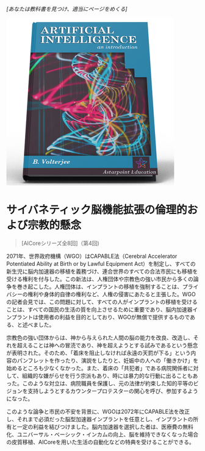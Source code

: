 *[あなたは教科書を見つけ、適当にページをめくる]*

![AI教科書](/resources/lore/textbookAI440.png)
# サイバネティック脳機能拡張の倫理的および宗教的懸念
> [AICoreシリーズ全8回]（第4回)

2071年、世界政府機構（WGO）はCAPABLE法（Cerebral Accelerator Potentiated Ability at Birth or by Lawful Equipment Act）を制定し、すべての新生児に脳内加速器の移植を義務づけ、連合世界のすべての合法市民にも移植を受ける権利を付与した。この新法は、人権団体や宗教色の強い市民から多くの論争を巻き起こした。人権団体は、インプラントの移植を強制することは、プライバシーの権利や身体的自律の権利など、人権の侵害にあたると主張した。WGOの記者会見では、この問題に対して、すべての人がインプラントの移植を受けることは、すべての国民の生活の質を向上させるために重要であり、脳内加速器インプラントは使用者の利益を目的としており、WGOが無償で提供するものである、と述べました。

宗教色の強い団体からは、神から与えられた人間の脳の能力を改良、改造し、それを超えることは神への冒涜であり、神を超えようとする試みであるという懸念が表明された。そのため、「着床を阻止しなければ永遠の天罰が下る」という内容のパンフレットを作ったり、演説をしたりと、妊娠中の人への「働きかけ」を始めるところも少なくなかった。また、着床の「共犯者」である病院関係者に対して、組織的な嫌がらせを行う宗派もあり、時には暴力的な行動に出ることもあった。このような対立は、病院職員を保護し、元の法律が約束した知的平等のビジョンを支持しようとするカウンタープロテスターの関心を呼び、参加するようになった。

このような論争と市民の不安を背景に、WGOは2072年にCAPABLE法を改正し、それまで必須だった脳型加速器インプラントを任意とし、インプラントの所有と一定の利益を結びつけました。脳内加速器を選択した者は、医療費の無料化、ユニバーサル・ベーシック・インカムの向上、脳を維持できなくなった場合の皮質移植、AICoreを用いた生活の自動化などの特典を受けることができる。
